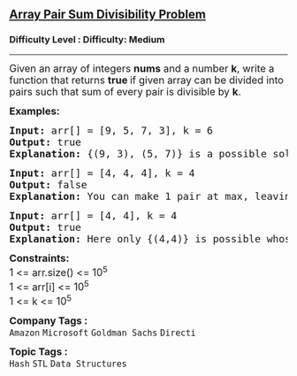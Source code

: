 <h2><a href="https://www.geeksforgeeks.org/problems/array-pair-sum-divisibility-problem3257/1?itm_source=geeksforgeeks&itm_medium=article&itm_campaign=practice_card">Array Pair Sum Divisibility Problem</a></h2><h3>Difficulty Level : Difficulty: Medium</h3><hr><div class="problems_problem_content__Xm_eO" bis_skin_checked="1"><p><span style="font-size: 18px;">Given an array of integers <strong>nums</strong> and a number <strong>k</strong>, write a function that returns <strong>true </strong>if given array can be divided into pairs such that sum of every pair is divisible by <strong>k</strong>.</span></p>
<p><span style="font-size: 18px;"><strong>Examples:</strong></span></p>
<pre><span style="font-size: 18px;"><strong>Input: </strong>arr[] = [9, 5, 7, 3], k = 6
<strong>Output: </strong>true
<strong>Explanation: </strong>{(9, 3), (5, 7)} is a possible solution. 9 + 3 = 12 is divisible by 6 and 7 + 5 = 12 is also divisible by 6.
</span></pre>
<pre><span style="font-size: 18px;"><strong>Input:</strong> arr[] = [4, 4, 4], k = 4
<strong>Output: </strong>false
<strong>Explanation: </strong>You can make 1 pair at max, leaving a single element unpaired.</span>
</pre>
<pre><span style="font-size: 18px;"><strong>Input: </strong>arr[]<strong> </strong>= [4, 4], k = 4
<strong>Output: </strong>true
<strong>Explanation: </strong>Here only {(4,4)} is possible whose sum 4 + 4 = 8 is divisible by 4.</span></pre>
<p><span style="font-size: 18px;"><strong>Constraints:</strong><br>1 &lt;= arr.size() &lt;= 10<sup>5</sup><br>1 &lt;= arr[i] &lt;= 10<sup>5</sup><br>1 &lt;= k &lt;= 10<sup>5</sup></span></p></div><p><span style=font-size:18px><strong>Company Tags : </strong><br><code>Amazon</code>&nbsp;<code>Microsoft</code>&nbsp;<code>Goldman Sachs</code>&nbsp;<code>Directi</code>&nbsp;<br><p><span style=font-size:18px><strong>Topic Tags : </strong><br><code>Hash</code>&nbsp;<code>STL</code>&nbsp;<code>Data Structures</code>&nbsp;